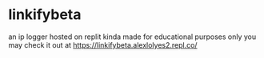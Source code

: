 # linkifybeta
an ip logger hosted on replit
kinda made for educational purposes only
you may check it out at https://linkifybeta.alexlolyes2.repl.co/
